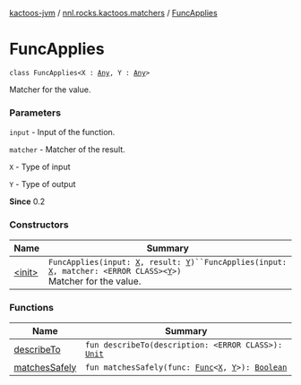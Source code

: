 [kactoos-jvm](../../index.md) / [nnl.rocks.kactoos.matchers](../index.md) / [FuncApplies](./index.md)

# FuncApplies

`class FuncApplies<X : `[`Any`](https://kotlinlang.org/api/latest/jvm/stdlib/kotlin/-any/index.html)`, Y : `[`Any`](https://kotlinlang.org/api/latest/jvm/stdlib/kotlin/-any/index.html)`>`

Matcher for the value.

### Parameters

`input` - Input of the function.

`matcher` - Matcher of the result.

`X` - Type of input

`Y` - Type of output

**Since**
0.2

### Constructors

| Name | Summary |
|---|---|
| [&lt;init&gt;](-init-.md) | `FuncApplies(input: `[`X`](index.md#X)`, result: `[`Y`](index.md#Y)`)``FuncApplies(input: `[`X`](index.md#X)`, matcher: <ERROR CLASS><`[`Y`](index.md#Y)`>)`<br>Matcher for the value. |

### Functions

| Name | Summary |
|---|---|
| [describeTo](describe-to.md) | `fun describeTo(description: <ERROR CLASS>): `[`Unit`](https://kotlinlang.org/api/latest/jvm/stdlib/kotlin/-unit/index.html) |
| [matchesSafely](matches-safely.md) | `fun matchesSafely(func: `[`Func`](../../nnl.rocks.kactoos/-func/index.md)`<`[`X`](index.md#X)`, `[`Y`](index.md#Y)`>): `[`Boolean`](https://kotlinlang.org/api/latest/jvm/stdlib/kotlin/-boolean/index.html) |
